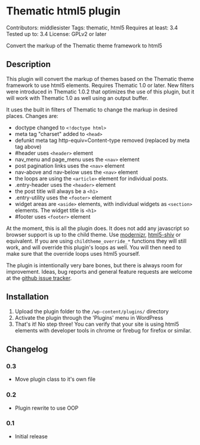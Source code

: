 # Thematic html5 plugin #
Contributors: middlesister
Tags: thematic, html5
Requires at least: 3.4
Tested up to: 3.4
License: GPLv2 or later

Convert the markup of the Thematic theme framework to html5

## Description ##

This plugin will convert the markup of themes based on the Thematic theme framework to use html5 elements. Requires Thematic 1.0 or later. New filters were introduced in Thematic 1.0.2 that optimizes the use of this plugin, but it will work with Thematic 1.0 as well using an output buffer. 

It uses the built in filters of Thematic to change the markup in desired places. Changes are:

* doctype changed to `<!doctype html>`
* meta tag "charset" added to `<head>`
* defunkt meta tag http-equiv=Content-type removed (replaced by meta tag above)
* #header uses `<header>` element
* nav_menu and page_menu uses the `<nav>` element
* post pagination links uses the `<nav>` element
* nav-above and nav-below uses the `<nav>` element
* the loops are using the `<article>` element for individual posts. 
* .entry-header uses the `<header>` element
* the post title will always be a `<h1>`
* .entry-utility uses the `<footer>` element
* widget areas are `<aside>` elements, with individual widgets as `<section>` elements. The widget title is `<h1>`
* #footer uses `<footer>` element
 
At the moment, this is all the plugin does. It does not add any javascript so browser support is up to the child theme. Use [modernizr](http://modernizr.com/), [html5-shiv](http://code.google.com/p/html5shiv/) or equivalent. If you are using `childtheme_override_*` functions they will still work, and will override this plugin's loops as well. You will then need to make sure that the override loops uses html5 yourself.

The plugin is intentionally very bare bones, but there is always room for improvement. Ideas, bug reports and general feature requests are welcome at the [github issue tracker](https://github.com/middlesister/thematic-html5/issues).


## Installation ##


1. Upload the plugin folder to the `/wp-content/plugins/` directory
1. Activate the plugin through the 'Plugins' menu in WordPress
1. That's it! No step three! You can verify that your site is using html5 elements with developer tools in chrome or firebug for firefox or similar.


## Changelog ##

### 0.3 ###
* Move plugin class to it's own file

### 0.2 ###
* Plugin rewrite to use OOP

### 0.1 ###
* Initial release

